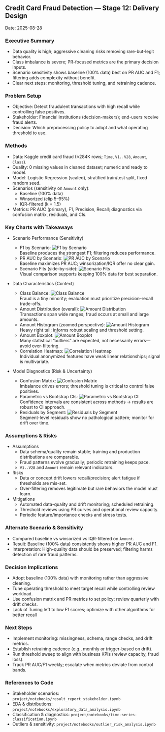 ## Credit Card Fraud Detection — Stage 12: Delivery Design

Date: 2025-08-28

### Executive Summary

- Data quality is high; aggressive cleaning risks removing rare-but-legit behavior.
- Class imbalance is severe; PR-focused metrics are the primary decision inputs.
- Scenario sensitivity shows baseline (100% data) best on PR AUC and F1; filtering adds complexity without benefit.
- Clear next steps: monitoring, threshold tuning, and retraining cadence.

### Problem Setup

- Objective: Detect fraudulent transactions with high recall while controlling false positives.
- Stakeholder: Financial institutions (decision-makers); end-users receive fraud alerts.
- Decision: Which preprocessing policy to adopt and what operating threshold to use.

### Methods

- Data: Kaggle credit card fraud (≈284K rows; `Time`, `V1..V28`, `Amount`, `Class`).
- Quality: 0 missing values in cleaned dataset; numeric and ready to model.
- Model: Logistic Regression (scaled), stratified train/test split, fixed random seed.
- Scenarios (sensitivity on `Amount` only):
  - Baseline (100% data)
  - Winsorized (clip 5–95%)
  - IQR-filtered (k = 1.5)
- Metrics: PR AUC (primary), F1, Precision, Recall; diagnostics via confusion matrix, residuals, and CIs.

### Key Charts with Takeaways

- Scenario Performance (Sensitivity)

  - F1 by Scenario: ![F1 by Scenario](../data/images/f1_by_scenario.png)  
    Baseline produces the strongest F1; filtering reduces performance.
  - PR AUC by Scenario: ![PR AUC by Scenario](../data/images/pr_auc_by_scenario.png)  
    Baseline maximizes PR AUC; winsorization/IQR offer no clear gain.
  - Scenario Fits (side-by-side): ![Scenario Fits](../data/images/Scenario_Fits.png)  
    Visual comparison supports keeping 100% data for best separation.

- Data Characteristics (Context)

  - Class Balance: ![Class Balance](../data/images/class_balance.png)  
    Fraud is a tiny minority; evaluation must prioritize precision–recall trade-offs.
  - Amount Distribution (overall): ![Amount Distribution](../data/images/amount_distribution.png)  
    Transactions span wide ranges; fraud occurs at small and large amounts.
  - Amount Histogram (zoomed perspective): ![Amount Histogram](../data/images/amount_histogram.png)  
    Heavy right tail; informs robust scaling and threshold setting.
  - Amount Boxplot: ![Amount Boxplot](../data/images/amount_boxplot.png)  
    Many statistical “outliers” are expected, not necessarily errors—avoid over-filtering.
  - Correlation Heatmap: ![Correlation Heatmap](../data/images/correlation_heatmap.png)  
    Individual anonymized features have weak linear relationships; signal is multivariate.

- Model Diagnostics (Risk & Uncertainty)
  - Confusion Matrix: ![Confusion Matrix](../data/images/confusion_matrix.png)  
    Imbalance drives errors; threshold tuning is critical to control false positives.
  - Parametric vs Bootstrap CIs: ![Parametric vs Bootstrap CI](../data/images/Parametric_vs_Bootstrap_CI.png)  
    Confidence intervals are consistent across methods → results are robust to CI approach.
  - Residuals by Segment: ![Residuals by Segment](../data/images/Residuals_by_Segment.png)  
    Segment-level residuals show no pathological pattern; monitor for drift over time.

### Assumptions & Risks

- Assumptions
  - Data schema/quality remain stable; training and production distributions are comparable.
  - Fraud patterns evolve gradually; periodic retraining keeps pace.
  - `V1..V28` and `Amount` remain relevant indicators.
- Risks
  - Data or concept drift lowers recall/precision; alert fatigue if thresholds are mis-set.
  - Over-filtering removes legitimate but rare behaviors the model must learn.
- Mitigations
  - Automated data-quality and drift monitoring; scheduled retraining.
  - Threshold reviews using PR curves and operational review capacity.
  - Periodic feature/importance checks and stress tests.

### Alternate Scenario & Sensitivity

- Compared baseline vs winsorized vs IQR-filtered on `Amount`.
- Result: Baseline (100% data) consistently shows higher PR AUC and F1.
- Interpretation: High-quality data should be preserved; filtering harms detection of rare fraud patterns.

### Decision Implications

- Adopt baseline (100% data) with monitoring rather than aggressive cleaning.
- Tune operating threshold to meet target recall while controlling review workload.
- Use confusion matrix and PR metrics to set policy; review quarterly with drift checks.
- Lack of Tuning left to low F1 scores; optimize with other algorithms for better recall

### Next Steps

- Implement monitoring: missingness, schema, range checks, and drift metrics.
- Establish retraining cadence (e.g., monthly or trigger-based on drift).
- Run threshold sweep to align with business KPIs (review capacity, fraud loss).
- Track PR AUC/F1 weekly; escalate when metrics deviate from control bands.

### References to Code

- Stakeholder scenarios: `project/notebooks/result_report_stakeholder.ipynb`
- EDA & distributions: `project/notebooks/exploratory_data_analysis.ipynb`
- Classification & diagnostics: `project/notebooks/time-series-classification.ipynb`
- Outliers & sensitivity: `project/notebooks/outlier_risk_analysis.ipynb`
